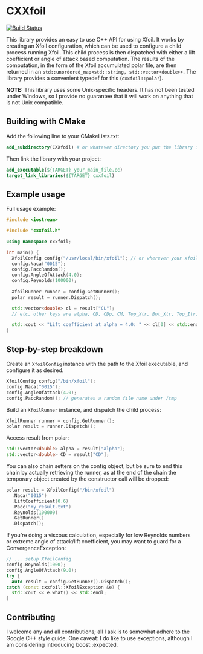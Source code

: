 # CXXfoil

[![Build Status](https://travis-ci.com/Jvanrhijn/CXXfoil.svg?branch=master)](https://travis-ci.com/Jvanrhijn/CXXfoil)

This library provides an easy to use C++ API for using Xfoil. It works by creating an
Xfoil configuration, which can be used to configure a child process running Xfoil.
This child process is then dispatched with either a lift coefficient or angle of attack
based computation. The results of the computation, in the form of the Xfoil
accumulated polar file, are then returned in an
`std::unordered_map<std::string, std::vector<double>>`. The library provides a 
convenient typedef for this (`cxxfoil::polar`).

**NOTE:** This library uses some Unix-specific headers. It has not been tested under
Windows, so I provide no guarantee that it will work on anything that is not Unix
compatible.

## Building with CMake

Add the following line to your CMakeLists.txt:

~~~cmake
add_subdirectory(CXXfoil) # or whatever directory you put the library in
~~~

Then link the library with your project:

~~~cmake
add_executable(${TARGET} your_main_file.cc)
target_link_libraries(${TARGET} cxxfoil)
~~~

## Example usage

Full usage example:

~~~cpp
#include <iostream>

#include "cxxfoil.h"

using namespace cxxfoil;

int main() {
  XfoilConfig config("/usr/local/bin/xfoil"); // or wherever your xfoil binary is
  config.Naca("0015");
  config.PaccRandom();
  config.AngleOfAttack(4.0);
  config.Reynolds(100000);
  
  XfoilRunner runner = config.GetRunner();
  polar result = runner.Dispatch();

  std::vector<double> cl = result["CL"];
  // etc, other keys are alpha, CD, CDp, CM, Top_Xtr, Bot_Xtr, Top_Itr, Bot_Itr

  std::cout << "Lift coefficient at alpha = 4.0: " << cl[0] << std::endl;
}
~~~

## Step-by-step breakdown

Create an `XfoilConfig` instance with the path to the Xfoil executable, and configure
it as desired. 

~~~cpp
XfoilConfig config("/bin/xfoil");
config.Naca("0015");
config.AngleOfAttack(4.0);
config.PaccRandom(); // generates a random file name under /tmp
~~~

Build an `XfoilRunner` instance, and dispatch the child process:

~~~cpp
XfoilRunner runner = config.GetRunner();
polar result = runner.Dispatch();
~~~

Access result from polar:

~~~cpp
std::vector<double> alpha = result["alpha"];
std::vector<double> CD = result["CD"];
~~~

You can also chain setters on the config object, but be sure to end this chain by
actually retrieving the runner, as at the end of the chain the temporary object
created by the constructor call will be dropped:

~~~cpp
polar result = XfoilConfig("/bin/xfoil")
  .Naca("0015")
  .LiftCoefficient(0.6)
  .Pacc("my_result.txt")
  .Reynolds(100000)
  .GetRunner()
  .Dispatch();
~~~

If you're doing a viscous calculation, especially for low Reynolds numbers or 
extreme angle of attack/lift coefficient, you may want to guard for a ConvergenceException:

~~~cpp
// ... setup XfoilConfig 
config.Reynolds(1000);
config.AngleOfAttack(9.0);
try {
  auto result = config.GetRunner().Dispatch();
catch (const cxxfoil::XfoilException &e) {
  std::cout << e.what() << std::endl;
}
~~~

## Contributing

I welcome any and all contributions; all I ask is to somewhat adhere to the Google C++
style guide. One caveat: I do like to use exceptions, although I am considering
introducing boost::expected.
